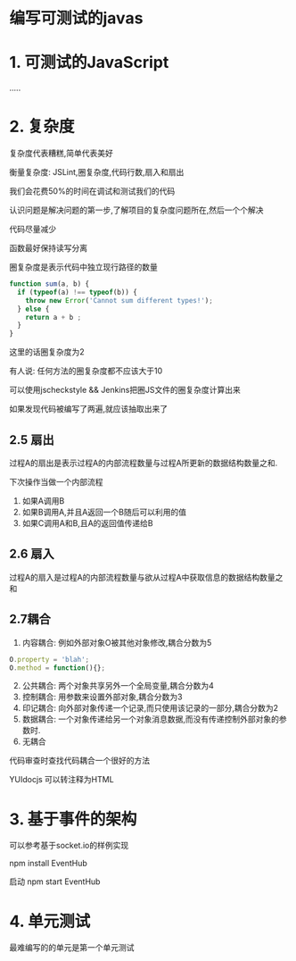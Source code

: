 # 编写可测试的javas

# 1. 可测试的JavaScript

.....

# 2. 复杂度

复杂度代表糟糕,简单代表美好

衡量复杂度: JSLint,圈复杂度,代码行数,扇入和扇出

我们会花费50%的时间在调试和测试我们的代码

认识问题是解决问题的第一步,了解项目的复杂度问题所在,然后一个个解决

代码尽量减少

函数最好保持读写分离

圈复杂度是表示代码中独立现行路径的数量

```javascript
function sum(a, b) {
  if (typeof(a) !== typeof(b)) {
    throw new Error('Cannot sum different types!');
  } else {
    return a + b ;
  }
}
```
这里的话圈复杂度为2

有人说: 任何方法的圈复杂度都不应该大于10

可以使用jscheckstyle && Jenkins把圈JS文件的圈复杂度计算出来

如果发现代码被编写了两遍,就应该抽取出来了

## 2.5 扇出

过程A的扇出是表示过程A的内部流程数量与过程A所更新的数据结构数量之和.

下次操作当做一个内部流程

1. 如果A调用B
2. 如果B调用A,并且A返回一个B随后可以利用的值
3. 如果C调用A和B,且A的返回值传递给B

## 2.6 扇入

过程A的扇入是过程A的内部流程数量与欲从过程A中获取信息的数据结构数量之和

## 2.7耦合

1. 内容耦合: 例如外部对象O被其他对象修改,耦合分数为5

  ```javascript
  O.property = 'blah';
  O.method = function(){};
  ```
2. 公共耦合: 两个对象共享另外一个全局变量,耦合分数为4
3. 控制耦合: 用参数来设置外部对象,耦合分数为3
4. 印记耦合: 向外部对象传递一个记录,而只使用该记录的一部分,耦合分数为2
5. 数据耦合: 一个对象传递给另一个对象消息数据,而没有传递控制外部对象的参数时.
6. 无耦合

代码审查时查找代码耦合一个很好的方法

YUIdocjs 可以转注释为HTML


# 3. 基于事件的架构

可以参考基于socket.io的样例实现

npm install EventHub

启动 npm start EventHub

# 4. 单元测试

最难编写的的单元是第一个单元测试







